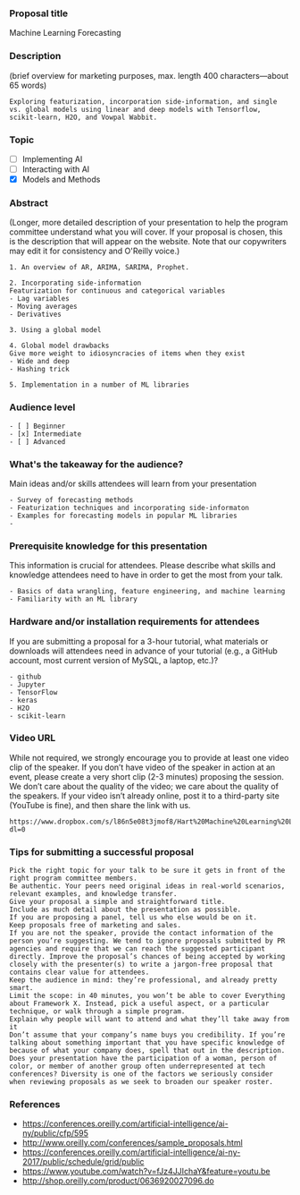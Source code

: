 ### Proposal title
Machine Learning Forecasting

### Description
(brief overview for marketing purposes, max. length 400 characters—about 65 words)
```
Exploring featurization, incorporation side-information, and single vs. global models using linear and deep models with Tensorflow, scikit-learn, H2O, and Vowpal Wabbit.
```

### Topic
- [ ] Implementing AI
- [ ] Interacting with AI
- [x] Models and Methods

### Abstract
(Longer, more detailed description of your presentation to help the program committee understand what you will cover. If your proposal is chosen, this is the description that will appear on the website. Note that our copywriters may edit it for consistency and O'Reilly voice.)
```
1. An overview of AR, ARIMA, SARIMA, Prophet.

2. Incorporating side-information
Featurization for continuous and categorical variables
- Lag variables
- Moving averages
- Derivatives

3. Using a global model

4. Global model drawbacks
Give more weight to idiosyncracies of items when they exist
- Wide and deep
- Hashing trick

5. Implementation in a number of ML libraries
```

### Audience level
```
- [ ] Beginner
- [x] Intermediate
- [ ] Advanced
```

### What's the takeaway for the audience?
Main ideas and/or skills attendees will learn from your presentation
```
- Survey of forecasting methods
- Featurization techniques and incorporating side-informaton
- Examples for forecasting models in popular ML libraries
- 
```

### Prerequisite knowledge for this presentation
This information is crucial for attendees. Please describe what skills and knowledge attendees need to have in order to get the most from your talk.
```
- Basics of data wrangling, feature engineering, and machine learning
- Familiarity with an ML library
```

### Hardware and/or installation requirements for attendees 
If you are submitting a proposal for a 3-hour tutorial, what materials or downloads will attendees need in advance of your tutorial (e.g., a GitHub account, most current version of MySQL, a laptop, etc.)?
```
- github
- Jupyter
- TensorFlow
- keras
- H2O
- scikit-learn
```

### Video URL 
While not required, we strongly encourage you to provide at least one video clip of the speaker. If you don’t have video of the speaker in action at an event, please create a very short clip (2-3 minutes) proposing the session. We don’t care about the quality of the video; we care about the quality of the speakers. If your video isn’t already online, post it to a third-party site (YouTube is fine), and then share the link with us.
```
https://www.dropbox.com/s/l86n5e08t3jmof8/Hart%20Machine%20Learning%20Lecture.mp4?dl=0
```

### Tips for submitting a successful proposal

```
Pick the right topic for your talk to be sure it gets in front of the right program committee members.
Be authentic. Your peers need original ideas in real-world scenarios, relevant examples, and knowledge transfer.
Give your proposal a simple and straightforward title.
Include as much detail about the presentation as possible.
If you are proposing a panel, tell us who else would be on it.
Keep proposals free of marketing and sales.
If you are not the speaker, provide the contact information of the person you’re suggesting. We tend to ignore proposals submitted by PR agencies and require that we can reach the suggested participant directly. Improve the proposal’s chances of being accepted by working closely with the presenter(s) to write a jargon-free proposal that contains clear value for attendees.
Keep the audience in mind: they’re professional, and already pretty smart.
Limit the scope: in 40 minutes, you won’t be able to cover Everything about Framework X. Instead, pick a useful aspect, or a particular technique, or walk through a simple program.
Explain why people will want to attend and what they’ll take away from it
Don’t assume that your company’s name buys you credibility. If you’re talking about something important that you have specific knowledge of because of what your company does, spell that out in the description.
Does your presentation have the participation of a woman, person of color, or member of another group often underrepresented at tech conferences? Diversity is one of the factors we seriously consider when reviewing proposals as we seek to broaden our speaker roster.
```

### References
- https://conferences.oreilly.com/artificial-intelligence/ai-ny/public/cfp/595
- http://www.oreilly.com/conferences/sample_proposals.html
- https://conferences.oreilly.com/artificial-intelligence/ai-ny-2017/public/schedule/grid/public
- https://www.youtube.com/watch?v=fJz4JJIchaY&feature=youtu.be
- http://shop.oreilly.com/product/0636920027096.do

